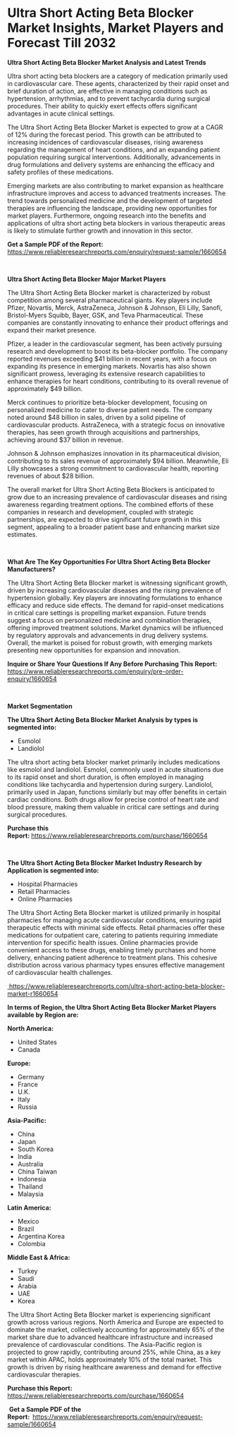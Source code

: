 <p><h1>Ultra Short Acting Beta Blocker Market Insights, Market Players and Forecast Till 2032</h1></p><p><strong>Ultra Short Acting Beta Blocker Market Analysis and Latest Trends</strong></p>
<p><p>Ultra short acting beta blockers are a category of medication primarily used in cardiovascular care. These agents, characterized by their rapid onset and brief duration of action, are effective in managing conditions such as hypertension, arrhythmias, and to prevent tachycardia during surgical procedures. Their ability to quickly exert effects offers significant advantages in acute clinical settings.</p><p>The Ultra Short Acting Beta Blocker Market is expected to grow at a CAGR of 12% during the forecast period. This growth can be attributed to increasing incidences of cardiovascular diseases, rising awareness regarding the management of heart conditions, and an expanding patient population requiring surgical interventions. Additionally, advancements in drug formulations and delivery systems are enhancing the efficacy and safety profiles of these medications.</p><p>Emerging markets are also contributing to market expansion as healthcare infrastructure improves and access to advanced treatments increases. The trend towards personalized medicine and the development of targeted therapies are influencing the landscape, providing new opportunities for market players. Furthermore, ongoing research into the benefits and applications of ultra short acting beta blockers in various therapeutic areas is likely to stimulate further growth and innovation in this sector.</p></p>
<p><strong>Get a Sample PDF of the Report:&nbsp;</strong> <a href="https://www.reliableresearchreports.com/enquiry/request-sample/1660654?utm_campaign=3050&utm_medium=2&utm_source=Github&utm_content=ia&utm_term=19042025&utm_id=ultra-short-acting-beta-blocker">https://www.reliableresearchreports.com/enquiry/request-sample/1660654</a></p>
<p>&nbsp;</p>
<p><strong>Ultra Short Acting Beta Blocker Major Market Players</strong></p>
<p><p>The Ultra Short Acting Beta Blocker market is characterized by robust competition among several pharmaceutical giants. Key players include Pfizer, Novartis, Merck, AstraZeneca, Johnson & Johnson, Eli Lilly, Sanofi, Bristol-Myers Squibb, Bayer, GSK, and Teva Pharmaceutical. These companies are constantly innovating to enhance their product offerings and expand their market presence.</p><p>Pfizer, a leader in the cardiovascular segment, has been actively pursuing research and development to boost its beta-blocker portfolio. The company reported revenues exceeding $41 billion in recent years, with a focus on expanding its presence in emerging markets. Novartis has also shown significant prowess, leveraging its extensive research capabilities to enhance therapies for heart conditions, contributing to its overall revenue of approximately $49 billion.</p><p>Merck continues to prioritize beta-blocker development, focusing on personalized medicine to cater to diverse patient needs. The company noted around $48 billion in sales, driven by a solid pipeline of cardiovascular products. AstraZeneca, with a strategic focus on innovative therapies, has seen growth through acquisitions and partnerships, achieving around $37 billion in revenue.</p><p>Johnson & Johnson emphasizes innovation in its pharmaceutical division, contributing to its sales revenue of approximately $94 billion. Meanwhile, Eli Lilly showcases a strong commitment to cardiovascular health, reporting revenues of about $28 billion.</p><p>The overall market for Ultra Short Acting Beta Blockers is anticipated to grow due to an increasing prevalence of cardiovascular diseases and rising awareness regarding treatment options. The combined efforts of these companies in research and development, coupled with strategic partnerships, are expected to drive significant future growth in this segment, appealing to a broader patient base and enhancing market size estimates.</p></p>
<p>&nbsp;</p>
<p><strong>What Are The Key Opportunities For Ultra Short Acting Beta Blocker Manufacturers?</strong></p>
<p><p>The Ultra Short Acting Beta Blocker market is witnessing significant growth, driven by increasing cardiovascular diseases and the rising prevalence of hypertension globally. Key players are innovating formulations to enhance efficacy and reduce side effects. The demand for rapid-onset medications in critical care settings is propelling market expansion. Future trends suggest a focus on personalized medicine and combination therapies, offering improved treatment solutions. Market dynamics will be influenced by regulatory approvals and advancements in drug delivery systems. Overall, the market is poised for robust growth, with emerging markets presenting new opportunities for expansion and innovation.</p></p>
<p><strong>Inquire or Share Your Questions If Any Before Purchasing This Report:</strong> <a href="https://www.reliableresearchreports.com/enquiry/pre-order-enquiry/1660654?utm_campaign=3050&utm_medium=2&utm_source=Github&utm_content=ia&utm_term=19042025&utm_id=ultra-short-acting-beta-blocker">https://www.reliableresearchreports.com/enquiry/pre-order-enquiry/1660654</a></p>
<p>&nbsp;</p>
<p><strong>Market Segmentation</strong></p>
<p><strong>The Ultra Short Acting Beta Blocker Market Analysis by types is segmented into:</strong></p>
<p><ul><li>Esmolol</li><li>Landiolol</li></ul></p>
<p><p>The ultra short acting beta blocker market primarily includes medications like esmolol and landiolol. Esmolol, commonly used in acute situations due to its rapid onset and short duration, is often employed in managing conditions like tachycardia and hypertension during surgery. Landiolol, primarily used in Japan, functions similarly but may offer benefits in certain cardiac conditions. Both drugs allow for precise control of heart rate and blood pressure, making them valuable in critical care settings and during surgical procedures.</p></p>
<p><strong>Purchase this Report:&nbsp;</strong><a href="https://www.reliableresearchreports.com/purchase/1660654?utm_campaign=3050&utm_medium=2&utm_source=Github&utm_content=ia&utm_term=19042025&utm_id=ultra-short-acting-beta-blocker">https://www.reliableresearchreports.com/purchase/1660654</a></p>
<p>&nbsp;</p>
<p><strong>The Ultra Short Acting Beta Blocker Market Industry Research by Application is segmented into:</strong></p>
<p><ul><li>Hospital Pharmacies</li><li>Retail Pharmacies</li><li>Online Pharmacies</li></ul></p>
<p><p>The Ultra Short Acting Beta Blocker market is utilized primarily in hospital pharmacies for managing acute cardiovascular conditions, ensuring rapid therapeutic effects with minimal side effects. Retail pharmacies offer these medications for outpatient care, catering to patients requiring immediate intervention for specific health issues. Online pharmacies provide convenient access to these drugs, enabling timely purchases and home delivery, enhancing patient adherence to treatment plans. This cohesive distribution across various pharmacy types ensures effective management of cardiovascular health challenges.</p></p>
<p><a href="https://www.reliableresearchreports.com/ultra-short-acting-beta-blocker-market-r1660654?utm_campaign=3050&utm_medium=2&utm_source=Github&utm_content=ia&utm_term=19042025&utm_id=ultra-short-acting-beta-blocker">&nbsp;https://www.reliableresearchreports.com/ultra-short-acting-beta-blocker-market-r1660654</a></p>
<p><strong>In terms of Region, the Ultra Short Acting Beta Blocker Market Players available by Region are:</strong></p>
<p>
    <p> <strong> North America: </strong>
        <ul>
            <li>United States</li>
            <li>Canada</li>
        </ul>
        </p> 
    <p> <strong> Europe: </strong>
        <ul>
            <li>Germany</li>
            <li>France</li>
            <li>U.K.</li>
            <li>Italy</li>
            <li>Russia</li>
        </ul>
        </p> 
    <p> <strong> Asia-Pacific: </strong>
        <ul>
            <li>China</li>
            <li>Japan</li>
            <li>South Korea</li>
            <li>India</li>
            <li>Australia</li>
            <li>China Taiwan</li>
            <li>Indonesia</li>
            <li>Thailand</li>
            <li>Malaysia</li>
        </ul>
        </p> 
    <p> <strong> Latin America: </strong>
        <ul>
            <li>Mexico</li>
            <li>Brazil</li>
            <li>Argentina Korea</li>
            <li>Colombia</li>
        </ul>
        </p> 
    <p> <strong> Middle East & Africa: </strong>
        <ul>
            <li>Turkey</li>
            <li>Saudi</li>
            <li>Arabia</li>
            <li>UAE</li>
            <li>Korea</li>
        </ul>
    </p>
    </p>
<p><p>The Ultra Short Acting Beta Blocker market is experiencing significant growth across various regions. North America and Europe are expected to dominate the market, collectively accounting for approximately 65% of the market share due to advanced healthcare infrastructure and increased prevalence of cardiovascular conditions. The Asia-Pacific region is projected to grow rapidly, contributing around 25%, while China, as a key market within APAC, holds approximately 10% of the total market. This growth is driven by rising healthcare awareness and demand for effective cardiovascular therapies.</p></p>
<p><strong>Purchase this Report: </strong><a href="https://www.reliableresearchreports.com/purchase/1660654?utm_campaign=3050&utm_medium=2&utm_source=Github&utm_content=ia&utm_term=19042025&utm_id=ultra-short-acting-beta-blocker">https://www.reliableresearchreports.com/purchase/1660654</a></p>
<p>&nbsp;<strong>Get a Sample PDF of the Report:&nbsp;&nbsp;</strong><a href="https://www.reliableresearchreports.com/enquiry/request-sample/1660654?utm_campaign=3050&utm_medium=2&utm_source=Github&utm_content=ia&utm_term=19042025&utm_id=ultra-short-acting-beta-blocker">https://www.reliableresearchreports.com/enquiry/request-sample/1660654</a></p>
<p><strong></strong></p>
<p><p></p><p></p><p></p></p>
